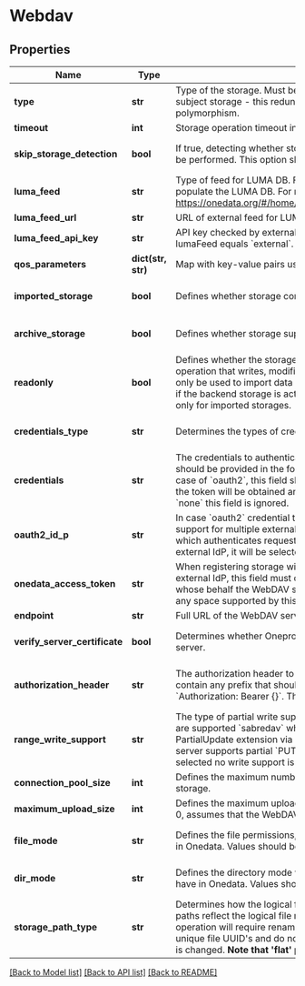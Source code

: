 # Webdav

## Properties
Name | Type | Description | Notes
------------ | ------------- | ------------- | -------------
**type** | **str** | Type of the storage. Must be given explicitly and must match the actual type of subject storage - this redundancy is needed due to limitations of OpenAPI polymorphism.  | 
**timeout** | **int** | Storage operation timeout in milliseconds. | [optional] 
**skip_storage_detection** | **bool** | If true, detecting whether storage is directly accessible by the Oneclient will not be performed. This option should be set to true on readonly storages.  | [optional] [default to False]
**luma_feed** | **str** | Type of feed for LUMA DB. Feed is a source of user/group mappings used to populate the LUMA DB. For more info please read: https://onedata.org/#/home/documentation/doc/administering_onedata/luma.html  | [optional] [default to 'auto']
**luma_feed_url** | **str** | URL of external feed for LUMA DB. Relevant only if lumaFeed equals &#x60;external&#x60;. | [optional] 
**luma_feed_api_key** | **str** | API key checked by external service used as feed for LUMA DB. Relevant only if lumaFeed equals &#x60;external&#x60;.  | [optional] 
**qos_parameters** | **dict(str, str)** | Map with key-value pairs used for describing storage QoS parameters. | [optional] 
**imported_storage** | **bool** | Defines whether storage contains existing data to be imported.  | [optional] [default to False]
**archive_storage** | **bool** | Defines whether storage supports long-term dataset archiving.  | [optional] [default to False]
**readonly** | **bool** | Defines whether the storage is readonly. If enabled, Oneprovider will block any operation that writes, modifies or deletes data on the storage. Such storage can only be used to import data into the space. Mandatory to ensure proper behaviour if the backend storage is actually configured as readonly. This option is available only for imported storages.  | [optional] [default to False]
**credentials_type** | **str** | Determines the types of credentials provided in the credentials field.  | [optional] [default to 'none']
**credentials** | **str** | The credentials to authenticate with the WebDAV server. &#x60;basic&#x60; credentials should be provided in the form &#x60;username:password&#x60;, for &#x60;token&#x60; just the token. In case of &#x60;oauth2&#x60;, this field should contain the username for the WebDAV, while the token will be obtained and refreshed automatically in the background. For &#x60;none&#x60; this field is ignored.  | [optional] 
**oauth2_id_p** | **str** | In case &#x60;oauth2&#x60; credential type is selected and Onezone is configured with support for multiple external IdP&#x27;s, this field must contain the name of the IdP which authenticates requests to the WebDAV endpoint. If Onezone has only one external IdP, it will be selected automatically.  | [optional] 
**onedata_access_token** | **str** | When registering storage with feed of LUMA DB set to&#x60;auto&#x60; and with &#x60;oauth2&#x60; external IdP, this field must contain a valid Onedata access token of the user on whose behalf the WebDAV storage will be accessed by all users with access to any space supported by this storage.  | [optional] 
**endpoint** | **str** | Full URL of the WebDAV server, including scheme (http or https) and path.  | 
**verify_server_certificate** | **bool** | Determines whether Oneprovider should verify the certificate of the WebDAV server.  | [optional] [default to True]
**authorization_header** | **str** | The authorization header to be used for passing the access token. This field can contain any prefix that should be added to the header value. Default is &#x60;Authorization: Bearer {}&#x60;. The token will placed where &#x60;{}&#x60; is provided.  | [optional] [default to 'Authorization: Bearer {}']
**range_write_support** | **str** | The type of partial write support enabled in the WebDAV server. Currently 2 types are supported &#x60;sabredav&#x60; which assumes the server supports the SabreDAV PartialUpdate extension via &#x60;PATCH&#x60; method, and &#x60;moddav&#x60; which assumes server supports partial &#x60;PUT&#x60; requests with &#x60;Content-Range&#x60; header. If &#x60;none&#x60; is selected no write support is available for this WebDAV storage.  | [optional] [default to 'none']
**connection_pool_size** | **int** | Defines the maximum number of parallel connections for a single WebDAV storage.  | [optional] 
**maximum_upload_size** | **int** | Defines the maximum upload size for a single &#x60;PUT&#x60; or &#x60;PATCH&#x60; request. If set to 0, assumes that the WebDAV server has no upload limit.  | [optional] 
**file_mode** | **str** | Defines the file permissions, which files imported from WebDAV storage will have in Onedata. Values should be provided in octal format e.g. &#x60;0644&#x60;.  | [optional] [default to '0664']
**dir_mode** | **str** | Defines the directory mode which directories imported from WebDAV storage will have in Onedata. Values should be provided in octal format e.g. &#x60;0775&#x60;.  | [optional] [default to '0775']
**storage_path_type** | **str** | Determines how the logical file paths will be mapped on the storage. &#x27;canonical&#x27; paths reflect the logical file names and directory structure, however each rename operation will require renaming the files on the storage. &#x27;flat&#x27; paths are based on unique file UUID&#x27;s and do not require on-storage rename when logical file name is changed. **Note that &#x27;flat&#x27; paths are not allowed on this type of storage.**  | [optional] [default to 'canonical']

[[Back to Model list]](../README.md#documentation-for-models) [[Back to API list]](../README.md#documentation-for-api-endpoints) [[Back to README]](../README.md)

